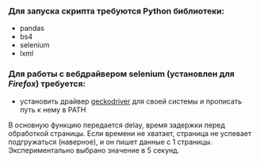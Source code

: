 ### Для запуска скрипта требуются Python библиотеки:
- pandas
- bs4
- selenium
- lxml

### Для работы с вебдрайвером selenium (установлен для *Firefox*) требуется:
- установить драйвер [geckodriver](https://github.com/mozilla/geckodriver/releases) для своей системы и прописать путь к нему в PATH


В основную функцию передается delay, время задержки перед обработкой страницы.
Если времени не хватает, страница не успевает подгружаться (наверное), и он пишет данные с 1 страницы. Экспериментально выбрано значение
в 5 секунд. 